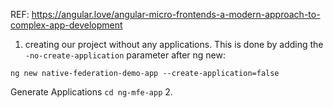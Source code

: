 REF:
https://angular.love/angular-micro-frontends-a-modern-approach-to-complex-app-development

1. creating our project without any applications. This is done by adding the `-no-create-application` parameter after ng new:

```
ng new native-federation-demo-app --create-application=false
```

Generate Applications
`cd ng-mfe-app` 2.
